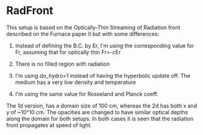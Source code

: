 # RadFront

This setup is based on the Optically-Thin Streaming of Radiation front
described on the Furnace paper II but with some differences:

1. Instead of defining the B.C. by Er, I'm using the corresponding value
   for Fr, assuming that for optically thin Fr=-cEr

2. There is no filled region with radiation

3. I'm using do_hydro=1 instead of having the hyperbolic update off. The medium
   has a very low density and temperature

4. I'm using the same value for Rosseland and Planck coeff.

The 1d version, has a domain size of 100 cm, whereas the 2d has both x and y of ~10^10 cm.
The opacities are changed to have similar optical depths along the domain for both setups.
In both cases it is seen that the radiation front propagates at speed of light. 

